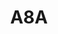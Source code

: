 ---
layout: prologo
menu: false
title: A8A
title-tei: PRÓLOGO
letter: A
number: 2
description: Prólogo A
permalink: /A2/
prev: A7B
next: A8B
---